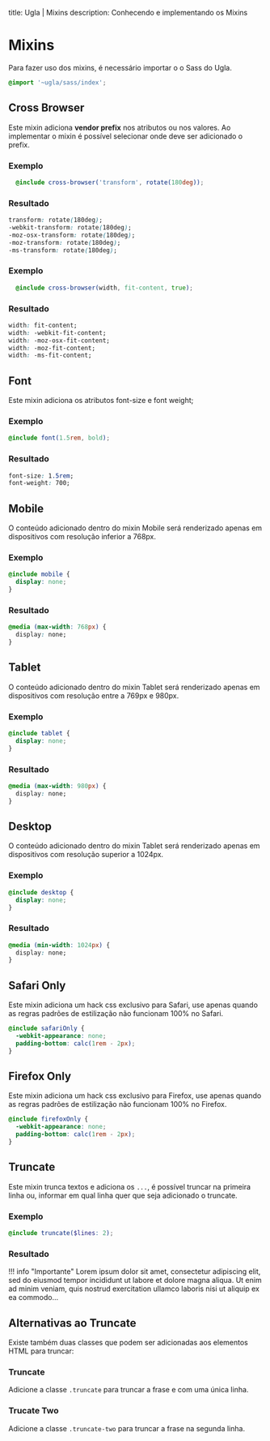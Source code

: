 title: Ugla | Mixins
description: Conhecendo e implementando os Mixins

# Mixins
Para fazer uso dos mixins, é necessário importar o o Sass do Ugla.

```scss
@import '~ugla/sass/index';
```

## Cross Browser
Este mixin adiciona **vendor prefix** nos atributos ou nos valores. Ao implementar o mixin é possível selecionar onde deve ser adicionado o prefix.

### Exemplo
```scss
  @include cross-browser('transform', rotate(180deg));
```

### Resultado
```css
transform: rotate(180deg);
-webkit-transform: rotate(180deg);
-moz-osx-transform: rotate(180deg);
-moz-transform: rotate(180deg);
-ms-transform: rotate(180deg);
```

### Exemplo
```scss
  @include cross-browser(width, fit-content, true);
```

### Resultado
```css
width: fit-content;
width: -webkit-fit-content;
width: -moz-osx-fit-content;
width: -moz-fit-content;
width: -ms-fit-content;
```

## Font
Este mixin adiciona os atributos font-size e font weight;

### Exemplo
```scss
@include font(1.5rem, bold);
```

### Resultado
```css
font-size: 1.5rem;
font-weight: 700;
```

## Mobile
O conteúdo adicionado dentro do mixin Mobile será renderizado apenas em dispositivos com resolução inferior a 768px.

### Exemplo
```scss
@include mobile {
  display: none;
}
```

### Resultado
```css
@media (max-width: 768px) {
  display: none;
}
```

## Tablet
O conteúdo adicionado dentro do mixin Tablet será renderizado apenas em dispositivos com resolução entre a 769px e 980px.

### Exemplo
```scss
@include tablet {
  display: none;
}
```

### Resultado
```css
@media (max-width: 980px) {
  display: none;
}
```

## Desktop
O conteúdo adicionado dentro do mixin Tablet será renderizado apenas em dispositivos com resolução superior a 1024px.

### Exemplo
```scss
@include desktop {
  display: none;
}
```

### Resultado
```css
@media (min-width: 1024px) {
  display: none;
}
```

## Safari Only
Este mixin adiciona um hack css exclusivo para Safari, use apenas quando as regras padrões de estilização não funcionam 100% no Safari.

```scss
@include safariOnly {
  -webkit-appearance: none;
  padding-bottom: calc(1rem - 2px);
}
```

## Firefox Only
Este mixin adiciona um hack css exclusivo para Firefox, use apenas quando as regras padrões de estilização não funcionam 100% no Firefox.

```scss
@include firefoxOnly {
  -webkit-appearance: none;
  padding-bottom: calc(1rem - 2px);
}
```

## Truncate
Este mixin trunca textos e adiciona os `...`, é possível truncar na primeira linha ou, informar em qual linha quer que seja adicionado o truncate.

### Exemplo

```scss
@include truncate($lines: 2);
```

### Resultado

!!! info "Importante"
    Lorem ipsum dolor sit amet, consectetur adipiscing elit, sed do eiusmod tempor incididunt ut labore et dolore magna aliqua. Ut enim ad minim veniam, quis nostrud exercitation ullamco laboris nisi ut aliquip ex ea commodo...

## Alternativas ao Truncate
Existe também duas classes que podem ser adicionadas aos elementos HTML para truncar:

### Truncate
Adicione a classe `.truncate` para truncar a frase e com uma única linha.

### Trucate Two
Adicione a classe `.truncate-two` para truncar a frase na segunda linha.